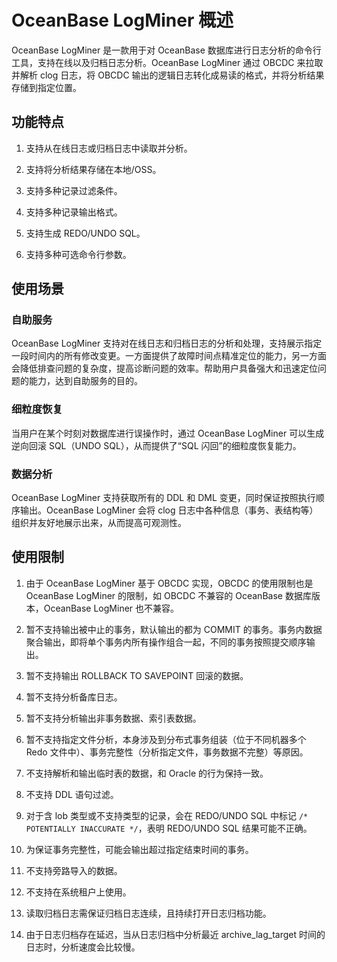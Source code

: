 # OceanBase LogMiner 概述

OceanBase LogMiner 是一款用于对 OceanBase 数据库进行日志分析的命令行工具，支持在线以及归档日志分析。OceanBase LogMiner 通过 OBCDC 来拉取并解析 clog 日志，将 OBCDC 输出的逻辑日志转化成易读的格式，并将分析结果存储到指定位置。

## 功能特点

1. 支持从在线日志或归档日志中读取并分析。

2. 支持将分析结果存储在本地/OSS。

3. 支持多种记录过滤条件。

4. 支持多种记录输出格式。

5. 支持生成 REDO/UNDO SQL。

6. 支持多种可选命令行参数。

## 使用场景

### 自助服务

OceanBase LogMiner 支持对在线日志和归档日志的分析和处理，支持展示指定一段时间内的所有修改变更。一方面提供了故障时间点精准定位的能力，另一方面会降低排查问题的复杂度，提高诊断问题的效率。帮助用户具备强大和迅速定位问题的能力，达到自助服务的目的。

### 细粒度恢复

当用户在某个时刻对数据库进行误操作时，通过 OceanBase LogMiner 可以生成逆向回滚 SQL（UNDO SQL），从而提供了“SQL 闪回”的细粒度恢复能力。

### 数据分析

OceanBase LogMiner 支持获取所有的 DDL 和 DML 变更，同时保证按照执行顺序输出。OceanBase LogMiner 会将 clog 日志中各种信息（事务、表结构等）组织并友好地展示出来，从而提高可观测性。

## 使用限制

1. 由于 OceanBase LogMiner 基于 OBCDC 实现，OBCDC 的使用限制也是 OceanBase LogMiner 的限制，如 OBCDC 不兼容的 OceanBase 数据库版本，OceanBase LogMiner 也不兼容。

2. 暂不支持输出被中止的事务，默认输出的都为 COMMIT 的事务。事务内数据聚合输出，即将单个事务内所有操作组合一起，不同的事务按照提交顺序输出。

3. 暂不支持输出 ROLLBACK TO SAVEPOINT 回滚的数据。

4. 暂不支持分析备库日志。

5. 暂不支持分析输出非事务数据、索引表数据。

6. 暂不支持指定文件分析，本身涉及到分布式事务组装（位于不同机器多个 Redo 文件中）、事务完整性（分析指定文件，事务数据不完整）等原因。

7. 不支持解析和输出临时表的数据，和 Oracle 的行为保持一致。

8. 不支持 DDL 语句过滤。

9. 对于含 lob 类型或不支持类型的记录，会在 REDO/UNDO SQL 中标记 `/* POTENTIALLY INACCURATE */`，表明 REDO/UNDO SQL 结果可能不正确。

10. 为保证事务完整性，可能会输出超过指定结束时间的事务。

11. 不支持旁路导入的数据。

12. 不支持在系统租户上使用。

13. 读取归档日志需保证归档日志连续，且持续打开日志归档功能。

14. 由于日志归档存在延迟，当从日志归档中分析最近 archive_lag_target 时间的日志时，分析速度会比较慢。
